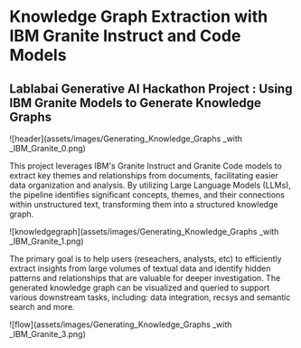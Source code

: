 # Knowledge Graph Extraction with IBM Granite Instruct and Code Models

## Lablabai Generative AI Hackathon Project : Using IBM Granite Models to Generate Knowledge Graphs

![header](assets/images/Generating_Knowledge_Graphs _with _IBM_Granite_0.png)

This project leverages IBM's Granite Instruct and Granite Code models to extract key themes and relationships from documents, facilitating easier data organization and analysis. By utilizing Large Language Models (LLMs), the pipeline identifies significant concepts, themes, and their connections within unstructured text, transforming them into a structured knowledge graph.

![knowledgegraph](assets/images/Generating_Knowledge_Graphs _with _IBM_Granite_1.png)


The primary goal is to help users (reseachers, analysts, etc) to efficiently extract insights from large volumes of textual data and identify hidden patterns and relationships that are valuable for deeper investigation. The generated knowledge graph can be visualized and queried to support various downstream tasks, including: data integration, recsys and semantic search and more.

![flow](assets/images/Generating_Knowledge_Graphs _with _IBM_Granite_3.png)